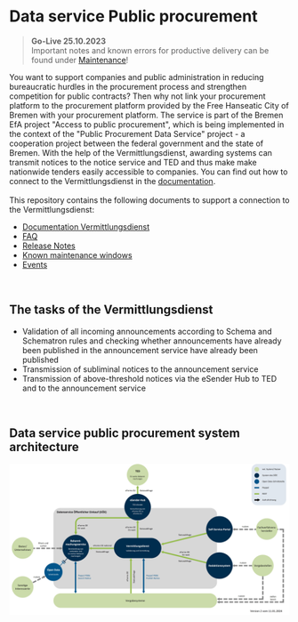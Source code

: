 # Data service Public procurement

>**Go-Live 25.10.2023** <br>
> Important notes and known errors for productive delivery can be found under [Maintenance](/maintenance.md)!

You want to support companies and public administration in reducing bureaucratic hurdles in the procurement process
and strengthen competition for public contracts? Then why not link your procurement platform to the procurement platform provided by the Free
Hanseatic City of Bremen with your procurement platform. The service is part of the Bremen EfA project "Access to public procurement",
which is being implemented in the context of the "Public Procurement Data Service" project - a cooperation project between the federal government and the state of Bremen.
With the help of the Vermittlungsdienst, awarding systems can transmit notices to the notice service and TED and thus make
make nationwide tenders easily accessible to companies. You can find out how to connect to the Vermittlungsdienst in the [documentation](/documentation/documentation.md).
<br><br>
This repository contains the following documents to support a connection to the Vermittlungsdienst:

- [Documentation Vermittlungsdienst](/documentation/documentation.md)
- [FAQ](/faq.md)
- [Release Notes](/Releases.md)
- [Known maintenance windows](/maintenance.md)
- [Events](/events.md)
<br>

## The tasks of the Vermittlungsdienst
- Validation of all incoming announcements according to
Schema and Schematron rules and checking whether
announcements have already been published in the announcement service
have already been published
- Transmission of subliminal notices to
the announcement service
- Transmission of above-threshold notices via
the eSender Hub to TED and to the
announcement service
<br>

## Data service public procurement system architecture
![System architecture](/images/Datenservice_Oeffentlicher_Einkauf-Systemarchitektur.png)
